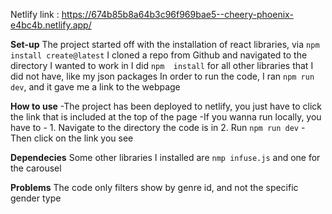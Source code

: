Netlify link : <https://674b85b8a64b3c96f969bae5--cheery-phoenix-e4bc4b.netlify.app/>

**Set-up**
The project started off with the installation of react libraries, via `npm install create@latest`
I cloned a repo from Github and navigated to the directory I wanted to work in
I did `npm  install` for all other libraries that I did not have, like my json packages
In order to run the code, I ran `npm run dev`, and it gave me a link to the webpage

**How to use**
-The project has been deployed to netlify, you just have to click the link that is included at the top of the page
-If you wanna run locally, you have to - 1. Navigate to the directory the code is in
                                         2. Run `npm run dev`
-Then click on the link you see

**Dependecies**
Some other libraries I installed are `nmp infuse.js` and one for the carousel

**Problems**
The code only filters show by genre id, and not the specific gender type


